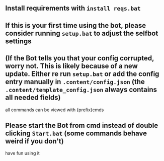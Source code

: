 ## Install requirements with `install reqs.bat`
## If this is your first time using the bot, please consider running `setup.bat` to adjust the selfbot settings
## (If the Bot tells you that your config corrupted, worry not. This is likely because of a new update. Either re run `setup.bat` or add the config entry manually in `.content/config.json` (the `.content/template_config.json` always contains all needed fields)

all commands can be viewed with {prefix}cmds

## Please start the Bot from cmd instead of double clicking `Start.bat` (some commands behave weird if you don't)

have fun using it
